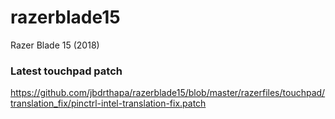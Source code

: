 # razerblade15

Razer Blade 15 (2018)

### Latest touchpad patch
https://github.com/jbdrthapa/razerblade15/blob/master/razerfiles/touchpad/translation_fix/pinctrl-intel-translation-fix.patch

